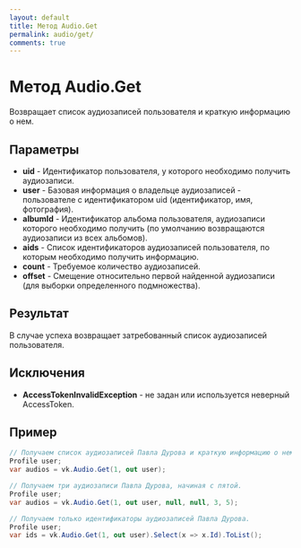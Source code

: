 ```yaml
---
layout: default
title: Метод Audio.Get
permalink: audio/get/
comments: true
---
```

# Метод Audio.Get
Возвращает список аудиозаписей пользователя и краткую информацию о нем.

## Параметры
+ **uid** - Идентификатор пользователя, у которого необходимо получить аудиозаписи.
+ **user** - Базовая информация о владельце аудиозаписей - пользователе с идентификатором uid (идентификатор, имя, фотография).
+ **albumId** - Идентификатор альбома пользователя, аудиозаписи которого необходимо получить (по умолчанию возвращаются аудиозаписи из всех альбомов).
+ **aids** - Список идентификаторов аудиозаписей пользователя, по которым необходимо получить информацию.
+ **count** - Требуемое количество аудиозаписей.
+ **offset** - Смещение относительно первой найденной аудиозаписи (для выборки определенного подмножества).

## Результат
В случае успеха возвращает затребованный список аудиозаписей пользователя.

## Исключения
+ **AccessTokenInvalidException** - не задан или используется неверный AccessToken.

## Пример
```csharp
// Получаем список аудиозаписей Павла Дурова и краткую информацию о нем.
Profile user;
var audios = vk.Audio.Get(1, out user);

// Получаем три аудиозаписи Павла Дурова, начиная с пятой.
Profile user;
var audios = vk.Audio.Get(1, out user, null, null, 3, 5);

// Получаем только идентификаторы аудиозаписей Павла Дурова.
Profile user;
var ids = vk.Audio.Get(1, out user).Select(x => x.Id).ToList();
```